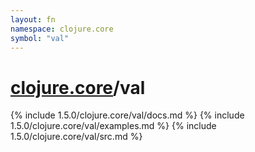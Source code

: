 ```yaml
---
layout: fn
namespace: clojure.core
symbol: "val"
---
```


# [clojure.core](../)/val

{% include 1.5.0/clojure.core/val/docs.md %}
{% include 1.5.0/clojure.core/val/examples.md %}
{% include 1.5.0/clojure.core/val/src.md %}


